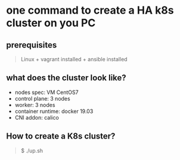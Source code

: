 # one command to create a HA k8s cluster on you PC

## prerequisites
> Linux + vagrant installed + ansible installed

## what does the cluster look like?
- nodes spec: VM CentOS7
- control plane: 3 nodes
- worker:        3 nodes
- container runtime: docker 19.03
- CNI addon: calico

## How to create a K8s cluster?
> $ ./up.sh

